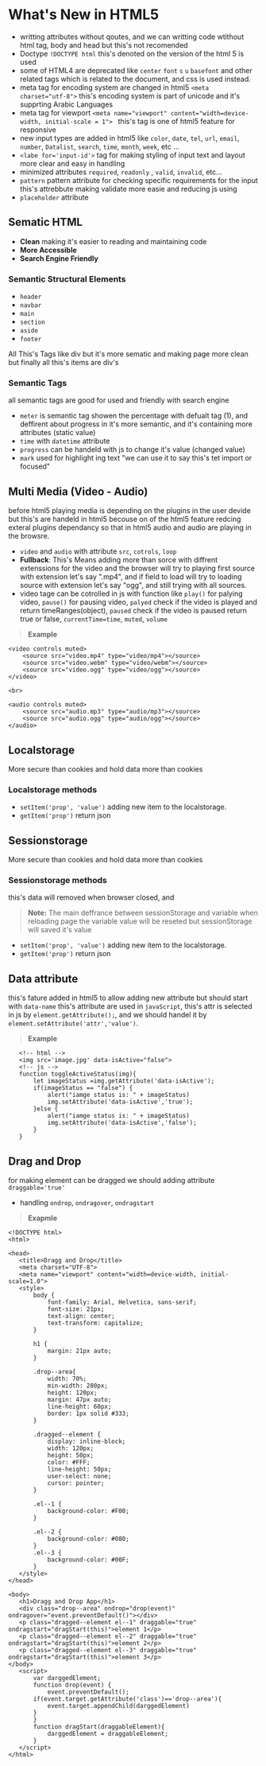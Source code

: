 # What's New in HTML5
- writting attributes without qoutes, and we can writting code wtithout html tag, body and head but this's not recomended 
- Doctype `!DOCTYPE html` this's denoted on the version of the html 5 is used
- some of HTML4 are deprecated like `center` `font` `s`  `u` `basefont` and other related tags which is related to the document, and css is used instead. 
- meta tag for encoding system are changed in html5 `<meta charset="utf-8">` this's encoding system is part of unicode and it's supprting Arabic Languages
- meta tag for viewport `<meta name="viewport" content="width=device-width, initial-scale = 1"> ` this's tag is one of html5 feature for responsive
- new input types are added in html5 like `color`,  `date`, `tel`, `url`, `email`, `number`, `Datalist`,  `search`, `time`,  `month`,  `week`, etc ...
- `<labe for='input-id'>` tag for making styling of input text and layout more clear and easy in handling
- minimized attributes `required`, `readonly` , `valid`, `invalid`, etc...
- `pattern` pattern attribute for checking specific requirements for the input this's attrebbute making validate more easie and reducing js using
- `placeholder` attribute
## Sematic HTML
- **Clean** making it's easier to reading and maintaining code 
- **More Accessible** 
- **Search Engine Friendly**
### Semantic Structural Elements
- `header`
- `navbar`
- `main`
- `section`
- `aside`
- `footer`  

All This's Tags like div but it's more sematic and making page more clean but finally all this's items are div's

### Semantic Tags
all semantic tags are good for used and friendly with search engine 
- `meter` is semantic tag showen the percentage with defualt tag (1), and deffirent about progress in it's more semantic, and it's containing more attributes (static value)
- `time` with `datetime` attribute 
- `progress` can be handeld with js to change it's value (changed value)
- `mark` used for highlight ing text "we can use it to say this's tet import or focused"

## Multi Media (Video - Audio)
before html5 playing media is depending on the plugins in the user devide but this's are handeld in html5 becouse on of the html5 feature redcing exteral plugins dependancy so that in html5 audio and audio are playing in the browsre.
- `video` and `audio` with attribute `src`, `cotrols`, `loop`
- **Fullback**: This's Means adding more than sorce with diffrent extenssions for the video and the browser will try to playing first source with extension let's say ".mp4", and if field to load will try to loading source with extension let's say "ogg", and still trying with all sources. 
- video tage can be cotrolled in js with function like `play()` for palying video, `pause()` for pausing video, `palyed` check if the video is played and return timeRanges(object), `paused` check if the video is paused return true or false, `currentTime=time`, `muted`, `volume`

> **Example** 
```
<video controls muted>
    <source src="video.mp4" type="video/mp4"></source>
    <source src="video.webm" type="video/webm"></source>
    <source src="video.ogg" type="video/ogg"></source>
</video>

<br>

<audio controls muted>
    <source src="audio.mp3" type="audio/mp3"></source>
    <source src="audio.ogg" type="audio/ogg"></source>
</audio>
``` 
## Localstorage
More secure than cookies and hold data more than cookies
### Localstorage methods
 - `setItem('prop', 'value')` adding new item to the localstorage.
 - `getItem('prop')` return json
 ## Sessionstorage
More secure than cookies and hold data more than cookies
### Sessionstorage methods
this's data will removed when browser closed, and 
> **Note:** 
 The main deffrance between sessionStorage and variable when reloading page the variable value will be reseted but sessionStorage will saved it's value
 - `setItem('prop', 'value')` adding new item to the localstorage.
 - `getItem('prop')` return json

 ## Data attribute
 this's fature added in html5 to allow adding new attribute but should start with `data-name` this's attribute are used in `javaScript`, this's attr is selected in js by `element.getAttribute();`, and we should handel it by `element.setAttribute('attr','value')`.
 >**Example**
 ```
    <!-- html -->
    <img src='image.jpg' data-isActive="false">
    <!-- js -->
    function toggleActiveStatus(img){
        let imageStatus =img.getAttribute('data-isActive');
        if(imageStatus == "false") {
            alert("iamge status is: " + imageStatus)
            img.setAttribute('data-isActive','true'); 
        }else {
            alert("iamge status is: " + imageStatus)
            img.setAttribute('data-isActive','false'); 
        }
    }
 ```

 ## Drag and Drop
 for making element can be dragged we should adding attribute `draggable='true'`
 - handling `ondrop`, `ondragover`, `ondragstart`
 >**Exapmle**
 ```
<!DOCTYPE html>
<html>

<head>
    <title>Dragg and Drop</title>
    <meta charset="UTF-8">
    <meta name="viewport" content="width=device-width, initial-scale=1.0">
    <style>
        body {
            font-family: Arial, Helvetica, sans-serif;
            font-size: 21px;
            text-align: center;
            text-transform: capitalize;
        }

        h1 {
            margin: 21px auto;
        }

        .drop--area{
            width: 70%;
            min-width: 280px;
            height: 120px;
            margin: 47px auto;
            line-height: 60px;
            border: 1px solid #333;
        }

        .dragged--element {
            display: inline-block;
            width: 120px;
            height: 50px;
            color: #FFF;
            line-height: 50px;
            user-select: none;
            cursor: pointer;
        }

        .el--1 {
            background-color: #F00;
        }

        .el--2 {
            background-color: #080;
        }
        .el--3 {
            background-color: #00F;
        }
    </style>
</head>

<body>
    <h1>Dragg and Drop App</h1>
    <div class="drop--area" ondrop="drop(event)" ondragover="event.preventDefault()"></div>
    <p class="dragged--element el--1" draggable="true" ondragstart="dragStart(this)">element 1</p>
    <p class="dragged--element el--2" draggable="true" ondragstart="dragStart(this)">element 2</p>
    <p class="dragged--element el--3" draggable="true" ondragstart="dragStart(this)">element 3</p>
</body>
    <script>
        var darggedElement; 
        function drop(event) {
            event.preventDefault();
        if(event.target.getAttribute('class')=='drop--area'){
            event.target.appendChild(darggedElement)
        }
        }
        function dragStart(draggableElement){
            darggedElement = draggableElement;
        }
    </script>
</html>
 ```